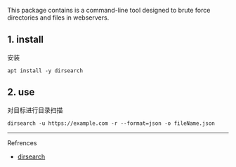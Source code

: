This package contains is a command-line tool designed to brute force directories and files in webservers.

## 1. install

安装

```
apt install -y dirsearch
```

## 2. use

对目标进行目录扫描

```
dirsearch -u https://example.com -r --format=json -o fileName.json
```

---

Refrences

- [dirsearch](https://www.kali.org/tools/dirsearch/)

